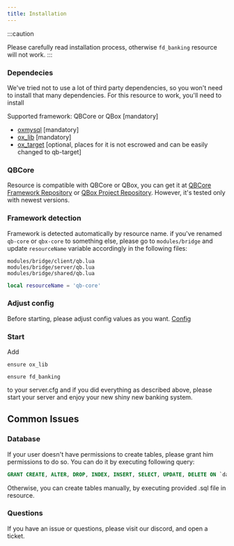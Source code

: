 ```yaml
---
title: Installation
---
```


:::caution

Please carefully read installation process, otherwise `fd_banking` resource will not work.
:::

### Dependecies

We've tried not to use a lot of third party dependencies, so you won't need to install that many dependencies. For this resource to work, you'll need to install

Supported framework: QBCore or QBox [mandatory]

- [oxmysql](https://github.com/overextended/oxmysql) [mandatory]
- [ox_lib](https://github.com/overextended/ox_lib) [mandatory]
- [ox_target](https://github.com/overextended/ox_target) [optional, places for it is not escrowed and can be easily changed to qb-target]

### QBCore

Resource is compatible with QBCore or QBox, you can get it at [QBCore Framework Repository](https://github.com/qbcore-framework) or [QBox Project Repository](https://github.com/Qbox-project/qbx-core). However, it's tested only with newest versions.

### Framework detection

Framework is detected automatically by resource name. if you've renamed `qb-core` or `qbx-core` to something else, please go to `modules/bridge` and update `resourceName` variable accordingly in the following files:

```
modules/bridge/client/qb.lua
modules/bridge/server/qb.lua
modules/bridge/shared/qb.lua
```

```lua
local resourceName = 'qb-core'
```

### Adjust config

Before starting, please adjust config values as you want. [Config](/docs/fd_banking/config)

### Start

Add

```
ensure ox_lib

ensure fd_banking
```

to your server.cfg and if you did everything as described above, please start your server and enjoy your new shiny new banking system.

## Common Issues

### Database

If your user doesn't have permissions to create tables, please grant him permissions to do so. You can do it by executing following query:

```sql
GRANT CREATE, ALTER, DROP, INDEX, INSERT, SELECT, UPDATE, DELETE ON `database_name`.`table` TO 'username'@'localhost';
```

Otherwise, you can create tables manually, by executing provided .sql file in resource.

### Questions

If you have an issue or questions, please visit our discord, and open a ticket.
